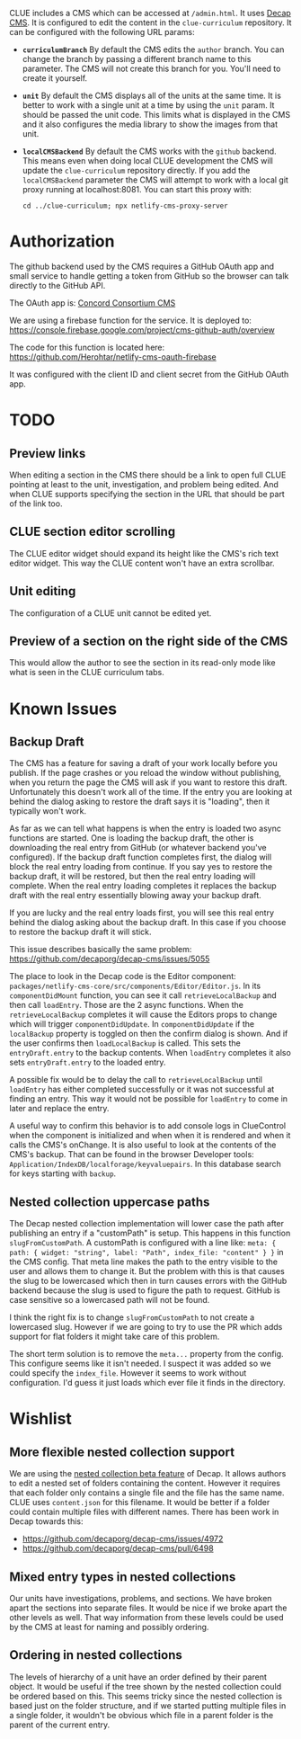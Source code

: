 CLUE includes a CMS which can be accessed at `/admin.html`. It uses [Decap CMS](https://decapcms.org/). It is configured to edit the content in the `clue-curriculum` repository. It can be configured with the following URL params:
- **`curriculumBranch`** By default the CMS edits the `author` branch. You can change the branch by passing a different branch name to this parameter. The CMS will not create this branch for you. You'll need to create it yourself.
- **`unit`** By default the CMS displays all of the units at the same time. It is better to work with a single unit at a time by using the `unit` param. It should be passed the unit code. This limits what is displayed in the CMS and it also configures the media library to show the images from that unit.
- **`localCMSBackend`** By default the CMS works with the `github` backend. This means even when doing local CLUE development the CMS will update the `clue-curriculum` repository directly. If you add the `localCMSBackend` parameter the CMS will attempt to work with a local git proxy running at localhost:8081. You can start this proxy with:

  `cd ../clue-curriculum; npx netlify-cms-proxy-server`

# Authorization
The github backend used by the CMS requires a GitHub OAuth app and small service to handle getting a token from GitHub so the browser can talk directly to the GitHub API.

The OAuth app is: [Concord Consortium CMS](https://github.com/organizations/concord-consortium/settings/applications/2137890)

We are using a firebase function for the service. It is deployed to:
https://console.firebase.google.com/project/cms-github-auth/overview

The code for this function is located here: https://github.com/Herohtar/netlify-cms-oauth-firebase

It was configured with the client ID and client secret from the GitHub OAuth app.

# TODO

## Preview links
When editing a section in the CMS there should be a link to open full CLUE pointing at least to the unit, investigation, and problem being edited. And when CLUE supports specifying the section in the URL that should be part of the link too.

## CLUE section editor scrolling
The CLUE editor widget should expand its height like the CMS's rich text editor widget. This way the CLUE content won't have an extra scrollbar.

## Unit editing
The configuration of a CLUE unit cannot be edited yet.

## Preview of a section on the right side of the CMS
This would allow the author to see the section in its read-only mode like what is seen in the CLUE curriculum tabs.

# Known Issues

## Backup Draft
The CMS has a feature for saving a draft of your work locally before you publish. If the page crashes or you reload the window without publishing, when you return the page the CMS will ask if you want to restore this draft. Unfortunately this doesn't work all of the time. If the entry you are looking at behind the dialog asking to restore the draft says it is "loading", then it typically won't work.

As far as we can tell what happens is when the entry is loaded two async functions are started. One is loading the backup draft, the other is downloading the real entry from GitHub (or whatever backend you've configured). If the backup draft function completes first, the dialog will block the real entry loading from continue. If you say yes to restore the backup draft, it will be restored, but then the real entry loading will complete. When the real entry loading completes it replaces the backup draft with the real entry essentially blowing away your backup draft.

If you are lucky and the real entry loads first, you will see this real entry behind the dialog asking about the backup draft. In this case if you choose to restore the backup draft it will stick.

This issue describes basically the same problem: https://github.com/decaporg/decap-cms/issues/5055

The place to look in the Decap code is the Editor component: `packages/netlify-cms-core/src/components/Editor/Editor.js`.
In its `componentDidMount` function, you can see it call `retrieveLocalBackup` and then call `loadEntry`. Those are the 2 async functions. When the `retrieveLocalBackup` completes it will cause the Editors props to change which will trigger `componentDidUpdate`. In `componentDidUpdate` if the `localBackup` property is toggled on then the confirm dialog is shown. And if the user confirms then `loadLocalBackup` is called. This sets the `entryDraft.entry` to the backup contents. When `loadEntry` completes it also sets `entryDraft.entry` to the loaded entry.

A possible fix would be to delay the call to `retrieveLocalBackup` until `loadEntry` has either completed successfully or it was not successful at finding an entry. This way it would not be possible for `loadEntry` to come in later and replace the entry.

A useful way to confirm this behavior is to add console logs in ClueControl when the component is initialized and when when it is rendered and when it calls the CMS's onChange. It is also useful to look at the contents of the CMS's backup. That can be found in the browser Developer tools: `Application/IndexDB/localforage/keyvaluepairs`. In this database search for keys starting with `backup`.

## Nested collection uppercase paths
The Decap nested collection implementation will lower case the path after publishing an entry if a "customPath" is setup. This happens in this function `slugFromCustomPath`. A customPath is configured with a line like:
`meta: { path: { widget: "string", label: "Path", index_file: "content" } }` in the CMS config. That meta line makes the path to the entry visible to the user and allows them to change it. But the problem with this is that causes the slug to be lowercased which then in turn causes errors with the GitHub backend because the slug is used to figure the path to request. GitHub is case sensitive so a lowercased path will not be found.

I think the right fix is to change `slugFromCustomPath` to not create a lowercased slug. However if we are going to try to use the PR which adds support for flat folders it might take care of this problem.

The short term solution is to remove the `meta...` property from the config. This configure seems like it isn't needed. I suspect it was added so we could specify the `index_file`. However it seems to work without configuration. I'd guess it just loads which ever file it finds in the directory.

# Wishlist

## More flexible nested collection support
We are using the [nested collection beta feature](https://decapcms.org/docs/beta-features/#nested-collections) of Decap. It allows authors to edit a nested set of folders containing the content. However it requires that each folder only contains a single file and the file has the same name. CLUE uses `content.json` for this filename. It would be better if a folder could contain multiple files with different names. There has been work in Decap towards this:
- https://github.com/decaporg/decap-cms/issues/4972
- https://github.com/decaporg/decap-cms/pull/6498

## Mixed entry types in nested collections
Our units have investigations, problems, and sections. We have broken apart the sections into separate files. It would be nice if we broke apart the other levels as well. That way information from these levels could be used by the CMS at least for naming and possibly ordering.

## Ordering in nested collections
The levels of hierarchy of a unit have an order defined by their parent object. It would be useful if the tree shown by the nested collection could be ordered based on this. This seems tricky since the nested collection is based just on the folder structure, and if we started putting multiple files in a single folder, it wouldn't be obvious which file in a parent folder is the parent of the current entry.
